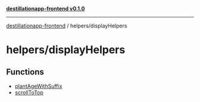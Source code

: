 [**destillationapp-frontend v0.1.0**](../../README.md)

***

[destillationapp-frontend](../../modules.md) / helpers/displayHelpers

# helpers/displayHelpers

## Functions

- [plantAgeWithSuffix](functions/plantAgeWithSuffix.md)
- [scrollToTop](functions/scrollToTop.md)
